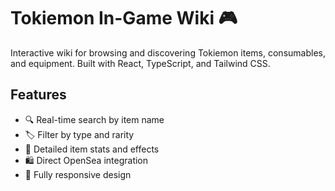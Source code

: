 # Tokiemon In-Game Wiki 🎮

Interactive wiki for browsing and discovering Tokiemon items, consumables, and equipment. Built with React, TypeScript, and Tailwind CSS.

## Features

- 🔍 Real-time search by item name
- 🏷️ Filter by type and rarity
- 💫 Detailed item stats and effects
- 🛍️ Direct OpenSea integration
- 📱 Fully responsive design
